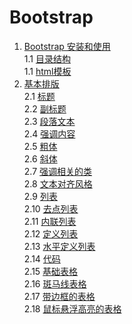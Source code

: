 # Bootstrap

1. [Bootstrap 安装和使用](./Bootstrap开始.md)    
 1.1 [目录结构](./Bootstrap开始.md#目录结构)    
 1.1 [html模板](./Bootstrap开始.md#html模板)    
2. [基本排版](./基本排版.md)    
 2.1 [标题](./基本排版.md#标题)    
 2.2 [副标题](./基本排版.md#副标题)    
 2.3 [段落文本](./基本排版.md#段落文本)    
 2.4 [强调内容](./基本排版.md#强调内容)    
 2.5 [粗体](./基本排版.md#粗体)    
 2.6 [斜体](./基本排版.md#斜体)    
 2.7 [强调相关的类](./基本排版.md#强调相关的类)    
 2.8 [文本对齐风格](./基本排版.md#文本对齐风格)    
 2.9 [列表](./基本排版.md#列表)    
 2.10 [去点列表](./基本排版.md#去点列表)    
 2.11 [内联列表](./基本排版.md#内联列表)    
 2.12 [定义列表](./基本排版.md#定义列表)    
 2.13 [水平定义列表](./基本排版.md#水平定义列表)    
 2.14 [代码](./基本排版.md#代码)    
 2.15 [基础表格](./基本排版.md#基础表格)    
 2.16 [斑马线表格](./基本排版.md#斑马线表格)    
 2.17 [带边框的表格](./基本排版.md#带边框的表格)    
 2.18 [鼠标悬浮高亮的表格](./基本排版.md#鼠标悬浮高亮的表格)    
